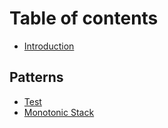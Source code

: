 # Table of contents

* [Introduction](README.md)

## Patterns

* [Test](patterns/test.md)
* [Monotonic Stack](patterns/monotonic-stack.md)

